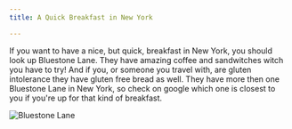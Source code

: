 ```yaml
---
title: A Quick Breakfast in New York

---
```


<p>If you want to have a nice, but quick, breakfast in New York, you should look up Bluestone Lane. They have amazing coffee and sandwitches witch you have to try! And if you, or someone you travel with, are gluten intolerance they have gluten free bread as well. They have more then one Bluestone Lane in New York, so check on google which one is closest to you if you're  up for that kind of breakfast.</p>

<img src="/blog/img/bluestone.jpg" alt="Bluestone Lane">
